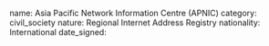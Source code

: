 name: Asia Pacific Network Information Centre (APNIC)
category: civil_society
nature:  Regional Internet Address Registry
nationality: International
date_signed:
    